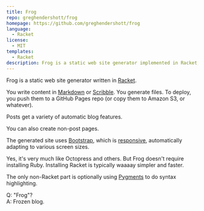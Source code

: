 ```yaml
---
title: Frog
repo: greghendershott/frog
homepage: https://github.com/greghendershott/frog
language:
  - Racket
license:
  - MIT
templates:
  - Racket
description: Frog is a static web site generator implemented in Racket, targeting Bootstrap.
---
```


Frog is a static web site generator written in [Racket](https://www.racket-lang.org/).

You write content in [Markdown](https://daringfireball.net/projects/markdown/syntax) or [Scribble](https://docs.racket-lang.org/scribble/index.html). You generate
files. To deploy, you push them to a GitHub Pages repo (or copy them
to Amazon S3, or whatever).

Posts get a variety of automatic blog features.

You can also create non-post pages.

The generated site uses [Bootstrap](https://getbootstrap.com/), which is [responsive](https://en.wikipedia.org/wiki/Responsive_web_design),
automatically adapting to various screen sizes.

Yes, it's very much like Octopress and others. But Frog doesn't
require installing Ruby. Installing Racket is typically waaaay
simpler and faster.

The only non-Racket part is optionally using [Pygments](https://pygments.org/) to do syntax
highlighting.

Q: "Frog"?  
A: Frozen blog.
